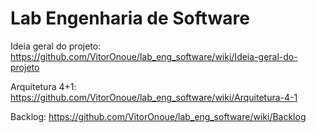 # Lab Engenharia de Software

Ideia geral do projeto: https://github.com/VitorOnoue/lab_eng_software/wiki/Ideia-geral-do-projeto

Arquitetura 4+1: https://github.com/VitorOnoue/lab_eng_software/wiki/Arquitetura-4-1

Backlog: https://github.com/VitorOnoue/lab_eng_software/wiki/Backlog